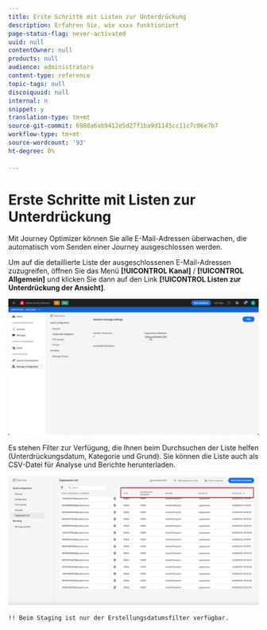 ```yaml
---
title: Erste Schritte mit Listen zur Unterdrückung
description: Erfahren Sie, wie xxxx funktioniert
page-status-flag: never-activated
uuid: null
contentOwner: null
products: null
audience: administrators
content-type: reference
topic-tags: null
discoiquuid: null
internal: n
snippet: y
translation-type: tm+mt
source-git-commit: 6988a6ab9412e5d27f1ba9d1145cc11c7c06e7b7
workflow-type: tm+mt
source-wordcount: '93'
ht-degree: 0%

---
```



# Erste Schritte mit Listen zur Unterdrückung

Mit Journey Optimizer können Sie alle E-Mail-Adressen überwachen, die automatisch vom Senden einer Journey ausgeschlossen werden.

Um auf die detaillierte Liste der ausgeschlossenen E-Mail-Adressen zuzugreifen, öffnen Sie das Menü **[!UICONTROL Kanal]** / **[!UICONTROL Allgemein]** und klicken Sie dann auf den Link **[!UICONTROL Listen zur Unterdrückung der Ansicht]**.

![](../assets/message-settings.png)

Es stehen Filter zur Verfügung, die Ihnen beim Durchsuchen der Liste helfen (Unterdrückungsdatum, Kategorie und Grund). Sie können die Liste auch als CSV-Datei für Analyse und Berichte herunterladen.

![](../assets/suppression-list.png)

    !! Beim Staging ist nur der Erstellungsdatumsfilter verfügbar.
